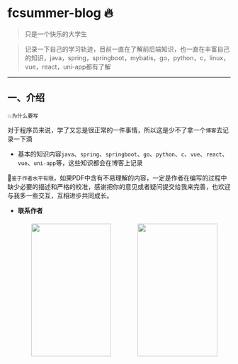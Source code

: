 # fcsummer-blog 🔥

>只是一个快乐的大学生

>记录一下自己的学习轨迹，目前一直在了解前后端知识，也一直在丰富自己的知识，java，spring，springboot，mybatis，go，python，c，linux，vue，react，uni-app都有了解
---

## 一、介绍

`💥为什么要写`

对于程序员来说，学了又忘是很正常的一件事情，所以这是少不了拿一个`博客`去记录一下滴
- 基本的知识内容`java`、`spring`、`springboot`、`go`、`python`、`c`、`vue`、`react`、`vue`、`uni-app`等，这些知识都会在博客上记录

💋`鉴于作者水平有限`，如果PDF中含有不易理解的内容，一定是作者在编写的过程中缺少必要的描述和严格的校准，感谢把你的意见或者疑问提交给我来完善，也欢迎与我多一些交互，互相进步共同成长。

- **联系作者**
    <div style="display:flex;justify-content:space-around;padding-top:20px">   
     <img src="https://douyin-fbk.oss-cn-hangzhou.aliyuncs.com/weixin.jpg" width="180" height="300"/>
    <img src="https://douyin-fbk.oss-cn-hangzhou.aliyuncs.com/qq.jpg" width="180" height="300"/>
    </div>
    

